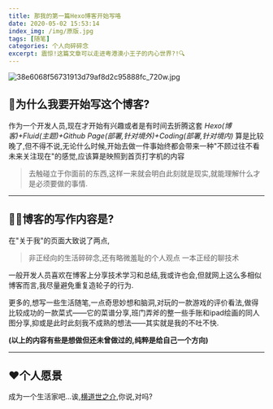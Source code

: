 ```yaml
---
title: 那我的第一篇Hexo博客开始写咯
date: 2020-05-02 15:53:14
index_img: /img/原版.jpg
tags: [随笔]
categories: 个人向碎碎念
excerpt: 震惊!这篇文章可以走进粤港澳小王子的内心世界?!🔍
---
```

![38e6068f56731913d79af8d2c95888fc_720w.jpg](https://i.loli.net/2020/05/02/5TlUvBoGkOyYqJL.jpg)
## 💭为什么我要开始写这个博客? ##

作为一个开发人员,现在才开始有兴趣或者是有时间去折腾这套  _Hexo(博客)+Fluid(主题)+Github Page(部署,针对境外)+Coding(部署,针对境内)_ 算是比较晚了,但不得不说,无论什么时候,开始去做一件事始终都会带来一种"不顾过往不看未来关注现在"的感觉,应该算是映照到首页打字机的内容

> 去触碰立于你面前的东西,这样一来就会明白此刻就是现实,就能理解什么才是必须要做的事情.

***

## ✍🏻博客的写作内容是? ##

在"关于我"的页面大致说了两点,

> 非正经向的生活碎碎念,还有略微羞耻的个人观点
一本正经的聊技术

一般开发人员喜欢在博客上分享技术学习和总结,我或许也会,但就网上这么多相似博客而言,我尽量避免重复造轮子的行为.

更多的,想写一些生活随笔,一点奇思妙想和脑洞,对玩的一款游戏的评价看法,做得比较成功的一款菜式——它的菜谱分享,班门弄斧的整一些手账和ipad绘画的同人图分享,抑或是此时此刻我不成熟的想法——其实就是我的不吐不快.

**(以上的内容有些是想做但还未曾做过的,纯粹是给自己一个方向)**

***

## ❤️个人愿景 ##
成为一个生活家吧...诶,[横道世之介](https://movie.douban.com/subject/10484041//),你说,对吗?

 



